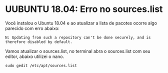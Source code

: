 # UUBUNTU 18.04: Erro no sources.list

Você instalou o Ubuntu 18.04 e ao atualizar a lista de pacotes ocorre algo parecido com erro abaixo:

`N: Updating from such a repository can't be done securely, and is therefore disabled by default.`

Vamos atualizar o sources.list, no terminal abra o sources.list com seu editor, abaixo utilizei o nano.

`sudo gedit /etc/apt/sources.list`
